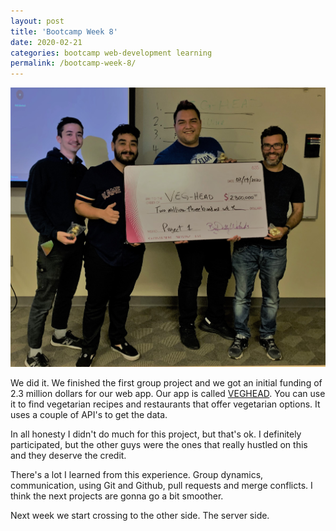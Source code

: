 ```yaml
---
layout: post
title: 'Bootcamp Week 8'
date: 2020-02-21
categories: bootcamp web-development learning
permalink: /bootcamp-week-8/
---
```


<img src="../images/project1.jpg" alt="Photo of Mike, Anthony, Alex, and Yarosky holding a check."> 

We did it. We finished the first group project and we got an initial funding of 2.3 million dollars for our web app. Our app is called [VEGHEAD](https://github.com/yarocruz/veg-head). You can use it to find vegetarian recipes and restaurants that offer vegetarian options. It uses a couple of API's to get the data.

In all honesty I didn't do much for this project, but that's ok. I definitely participated, but the other guys were the ones that really hustled on this and they deserve the credit. 

There's a lot I learned from this experience. Group dynamics, communication, using Git and Github, pull requests and merge conflicts. I think the next projects are gonna go a bit smoother. 

Next week we start crossing to the other side. The server side. 